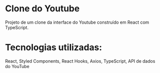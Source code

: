 # Clone do Youtube
Projeto de um clone da interface do Youtube construído em React com TypeScript.

# Tecnologias utilizadas:
React, Styled Components, React Hooks, Axios, TypeScript, API de dados do YouTube
